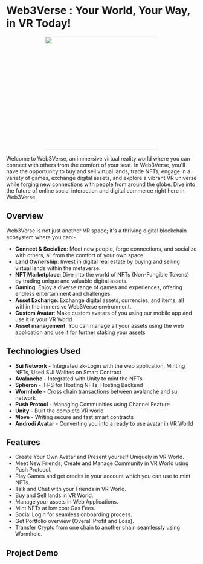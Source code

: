 # Web3Verse : Your World, Your Way, in VR Today!

<p align="center">
<img src="https://github.com/Omkar-Ghongade/Web3Verse/assets/88375748/cfd6012f-a859-4d8b-806f-073d1512d669"  width="300" height="300">
</p>


Welcome to Web3Verse, an immersive virtual reality world where you can connect with others from the comfort of your seat. In Web3Verse, you'll have the opportunity to buy and sell virtual lands, trade NFTs, engage in a variety of games, exchange digital assets, and explore a vibrant VR universe while forging new connections with people from around the globe. Dive into the future of online social interaction and digital commerce right here in Web3Verse.

## Overview

Web3Verse is not just another VR space; it's a thriving digital blockchain ecosystem where you can:-

- **Connect & Socialize**: Meet new people, forge connections, and socialize with others, all from the comfort of your own space.
- **Land Ownership**: Invest in digital real estate by buying and selling virtual lands within the metaverse.
- **NFT Marketplace**: Dive into the world of NFTs (Non-Fungible Tokens) by trading unique and valuable digital assets.
- **Gaming**: Enjoy a diverse range of games and experiences, offering endless entertainment and challenges.
- **Asset Exchange**: Exchange digital assets, currencies, and items, all within the immersive Web3Verse environment.
- **Custom Avatar**: Make custom avatars of you using our mobile app and use it in your VR World
- **Asset management**:  You can manage all your assets using the web application and use it for further staking your assets

## Technologies Used
  - **Sui Network** - Integrated zk-Login with the web application, Minting NFTs, Used SUI Walltes on Smart Contract
  - **Avalanche** - Integrated with Unity to mint the NFTs
  - **Spheron** - IFPS for Hosting NFTs, Hosting Backend
  - **Wormhole** - Cross chain transactions between avalanche and sui network
  - **Push Protocl** - Managing Communities using Channel Feature
  - **Unity** - Built the complete VR world
  - **Move** - Writing secure and fast smart contracts
  - **Androdi Avatar** - Converting you into a ready to use avatar in VR World

##  Features
  - Create Your Own Avatar and Present yourself Uniquely in VR World.
  - Meet New Friends, Create and Manage Community in VR World using Push Protocol.
  - Play Games and get credits in your account which you can use to mint NFTs.
  - Talk and Chat with your Friends in VR World.
  - Buy and Sell lands in VR World.
  - Manage your assets in Web Applications.
  - Mint NFTs at low cost Gas Fees.
  - Social Login for seamless onboarding process.
  - Get Portfolio overview (Overall Profit and Loss).
  - Transfer Crypto from one chain to another chain seamlessly using Wormhole.

## Project Demo

